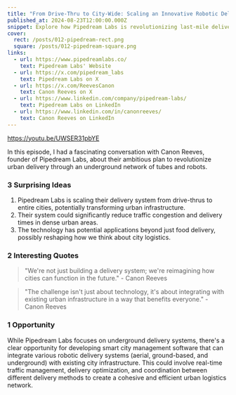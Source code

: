 ```yaml
---
title: "From Drive-Thru to City-Wide: Scaling an Innovative Robotic Delivery System"
published_at: 2024-08-23T12:00:00.000Z
snippet: Explore how Pipedream Labs is revolutionizing last-mile delivery through underground pipes and autonomous robots, potentially transforming urban logistics and the future of food delivery.
cover:
  rect: /posts/012-pipedream-rect.png
  square: /posts/012-pipedream-square.png
links:
  - url: https://www.pipedreamlabs.co/
    text: Pipedream Labs' Website
  - url: https://x.com/pipedream_labs
    text: Pipedream Labs on X
  - url: https://x.com/ReevesCanon
    text: Canon Reeves on X
  - url: https://www.linkedin.com/company/pipedream-labs/
    text: Pipedream Labs on LinkedIn
  - url: https://www.linkedin.com/in/canonreeves/
    text: Canon Reeves on LinkedIn
---
```


https://youtu.be/UWSER31pbYE

In this episode, I had a fascinating conversation with Canon Reeves, founder of
Pipedream Labs, about their ambitious plan to revolutionize urban delivery
through an underground network of tubes and robots.

### 3 Surprising Ideas

1. Pipedream Labs is scaling their delivery system from drive-thrus to entire
   cities, potentially transforming urban infrastructure.
2. Their system could significantly reduce traffic congestion and delivery times
   in dense urban areas.
3. The technology has potential applications beyond just food delivery, possibly
   reshaping how we think about city logistics.

### 2 Interesting Quotes

> "We're not just building a delivery system; we're reimagining how cities can
> function in the future." - Canon Reeves

> "The challenge isn't just about technology, it's about integrating with
> existing urban infrastructure in a way that benefits everyone." - Canon Reeves

### 1 Opportunity

While Pipedream Labs focuses on underground delivery systems, there's a clear
opportunity for developing smart city management software that can integrate
various robotic delivery systems (aerial, ground-based, and underground) with
existing city infrastructure. This could involve real-time traffic management,
delivery optimization, and coordination between different delivery methods to
create a cohesive and efficient urban logistics network.
